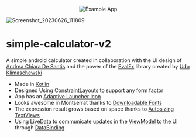 <p align="center">
  <img src="https://raw.githubusercontent.com/zurche/simple-calculator-v2/master/img/playstore/feature_graphic.png" alt="Example App"/>
</p>

![Screenshot_20230626_111809](https://github.com/zurche/simple-calculator-v2/assets/15671525/16639495-2a27-4cd4-a61b-dd05820abcda)

# simple-calculator-v2
A simple android calculator created in collaboration with the UI design of [Andrea Chiara De Santis](https://www.behance.net/andydesa) and the power of the [EvalEx](https://github.com/uklimaschewski/EvalEx) library created by [Udo Klimaschewski](https://github.com/uklimaschewski)

* Made in [Kotlin](https://kotlinlang.org/)
* Designed Using [ConstraintLayouts](https://developer.android.com/training/constraint-layout/) to support any form factor
* App has an [Adaptive Launcher Icon](https://developer.android.com/guide/practices/ui_guidelines/icon_design_adaptive)
* Looks awesome in Montserrat thanks to [Downloadable Fonts](https://developer.android.com/guide/topics/ui/look-and-feel/downloadable-fonts)
* The expression result grows based on space thanks to [Autosizing TextViews](https://developer.android.com/guide/topics/ui/look-and-feel/autosizing-textview)
* Using [LiveData](https://developer.android.com/topic/libraries/architecture/livedata) to communicate updates in the [ViewModel](https://developer.android.com/topic/libraries/architecture/viewmodel) to the UI through [DataBinding](https://developer.android.com/topic/libraries/data-binding/)
